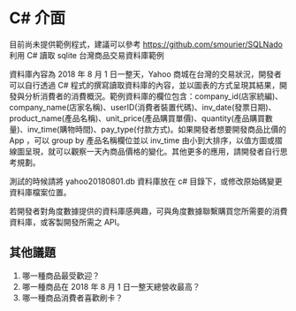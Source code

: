 # C# 介面

目前尚未提供範例程式，建議可以參考 https://github.com/smourier/SQLNado 利用 C# 讀取 sqlite 台灣商品交易資料庫範例

資料庫內容為 2018 年 8 月 1 日一整天，Yahoo 商城在台灣的交易狀況，開發者可以自行透過 C# 程式的撰寫讀取資料庫的內容，並以圖表的方式呈現其結果，開發與分析消費者的消費概況。範例資料庫的欄位包含：company_id(店家統編)、company_name(店家名稱)、userID(消費者裝置代碼)、inv_date(發票日期)、product_name(產品名稱)、unit_price(產品購買單價)、quantity(產品購買數量)、inv_time(購物時間)、pay_type(付款方式)。如果開發者想要開發商品比價的 App ，可以 group by 產品名稱欄位並以 inv_time 由小到大排序，以值方圖或摺線圖呈現，就可以觀察一天內商品價格的變化。其他更多的應用，請開發者自行思考規劃。

測試的時候請將 yahoo20180801.db 資料庫放在 c# 目錄下，或修改原始碼變更資料庫檔案位置。

若開發者對角度數據提供的資料庫感興趣，可與角度數據聯繫購買您所需要的消費資料庫，或客製開發所需之 API。

## 其他議題

1. 哪一種商品最受歡迎？
2. 哪一種商品在 2018 年 8 月 1 日一整天總營收最高？
3. 哪一種商品消費者喜歡刷卡？
